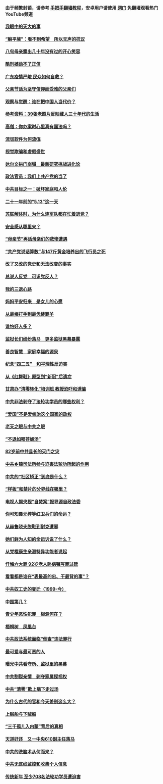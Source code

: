 #### 由于频繁封锁，请参考 [手把手翻墙教程](https://github.com/gfw-breaker/guides/wiki/)，安卓用户请使用 [网门](https://github.com/gfw-breaker/nogfw/blob/master/dl.md?t=07030601) 免翻墙观看热门YouTube频道 

#### [我眼中的天大的事](../pages/19/427619.md?t=07030601) 

#### [“躺平族”：看不到希望　所以无声的抗议](../pages/19/427464.md?t=07030601) 

#### [八旬母亲露出几十年没有过的开心笑容](../pages/19/427429.md?t=07030601) 

#### [酷刑撼动不了正信](../pages/19/427414.md?t=07030601) 

#### [广东疫情严峻 民众如何自救？](../pages/19/427311.md?t=07030601) 

#### [父亲节话为坚守信仰而受难的父亲们](../pages/19/427033.md?t=07030601) 

#### [观察与觉醒：谁在把中国人当代价？](../pages/19/426987.md?t=07030601) 

#### [参考资料：39张老照片反映藏人三十年代的生活](../pages/19/426471.md?t=07030601) 

#### [高僧：你办案时心里真有国法吗？](../pages/19/426530.md?t=07030601) 

#### [流氓软件为何流氓](../pages/19/426531.md?t=07030601) 

#### [视觉欺骗和虚假盛世](../pages/19/426443.md?t=07030601) 

#### [达尔文拱门崩塌　最新研究挑战进化论](../pages/19/426009.md?t=07030601) 

#### [政法官员：我们上共产党的当了](../pages/19/425351.md?t=07030601) 

#### [中共目标之一：破坏家庭和人伦](../pages/19/424454.md?t=07030601) 

#### [二十一年前的“5.13”这一天](../pages/19/424814.md?t=07030601) 

#### [苏联解体时，为什么连军队都在忙着退党？](../pages/19/424335.md?t=07030601) 

#### [安全感从哪里来？](../pages/19/424336.md?t=07030601) 

#### [“母亲节”再话母亲们的悲惨遭遇](../pages/19/424234.md?t=07030601) 

#### [“共产党说话算数”与147斤黄金培养出的飞行员之死](../pages/19/424115.md?t=07030601) 

#### [改了又改的党史和无法改变的事实](../pages/19/424037.md?t=07030601) 

#### [总说人反党　可识党反人？](../pages/19/423820.md?t=07030601) 

#### [我的三退心路](../pages/19/423876.md?t=07030601) 

#### [妈妈平安归来　是女儿的心愿](../pages/19/423947.md?t=07030601) 

#### [从最棒打手到最优替罪羊](../pages/19/423819.md?t=07030601) 

#### [谁怕好人多？](../pages/19/423774.md?t=07030601) 

#### [监狱长们纷纷落马　更多监狱黑幕暴露](../pages/19/423787.md?t=07030601) 

#### [善良智慧　家庭幸福的源泉](../pages/19/423632.md?t=07030601) 

#### [纪念“四二五”　和平理性反迫害](../pages/19/423660.md?t=07030601) 

#### [从《红舞鞋》原型到“新冠”后遗症](../pages/19/423509.md?t=07030601) 

#### [甘肃办“清零转化”培训班 教授恐吓和诱骗](../pages/19/423498.md?t=07030601) 

#### [中共非法剥夺了法轮功学员的哪些权利？](../pages/19/423392.md?t=07030601) 

#### [“爱国”不是爱统治这个国家的政权](../pages/19/423029.md?t=07030601) 

#### [老天之眼与中共之眼](../pages/19/423378.md?t=07030601) 

#### [“不退如喝苍蝇汤”](../pages/19/423287.md?t=07030601) 

#### [82岁前中共县长的灭门之灾](../pages/19/423055.md?t=07030601) 

#### [中共乡镇司法所参与迫害法轮功所起的作用](../pages/19/423064.md?t=07030601) 

#### [中共的“社区矫正”到底是什么？](../pages/19/422870.md?t=07030601) 

#### [“样板”和禁片的分界线在哪里？](../pages/19/422704.md?t=07030601) 

#### [电视人揭央视“自焚案”报导源自政法委](../pages/19/422770.md?t=07030601) 

#### [你可知聂元梓等红卫兵们的命运？](../pages/19/422848.md?t=07030601) 

#### [从赫鲁晓夫脱鞋到耐克遭邪](../pages/19/422826.md?t=07030601) 

#### [她们鲜为人知的命运诉说了什么？](../pages/19/422754.md?t=07030601) 

#### [从党棍康生亲测特异功能者说起](../pages/19/422657.md?t=07030601) 

#### [忏悔六大罪 92岁老人卧病嘱写罪过碑](../pages/19/422750.md?t=07030601) 

#### [看看都是谁在“表最高的忠、干最背的事”？](../pages/19/422703.md?t=07030601) 

#### [中共奴工史的变迁（1999-今）](../pages/19/422656.md?t=07030601) 

#### [中国第几？](../pages/19/422496.md?t=07030601) 

#### [青少年恶性犯罪　根源何在？](../pages/19/422449.md?t=07030601) 

#### [梧桐树　凤凰台](../pages/19/422442.md?t=07030601) 

#### [中共政法系统面临“倒查”违法罪行](../pages/19/422497.md?t=07030601) 

#### [最可爱与最可恶的人](../pages/19/422448.md?t=07030601) 

#### [曝光中共看守所、监狱里的黑幕](../pages/19/422390.md?t=07030601) 

#### [中共割裂亲情　剥夺家属探视权](../pages/19/422364.md?t=07030601) 

#### [中共“清零”欺上瞒下走过场](../pages/19/422306.md?t=07030601) 

#### [为什么古代的官和今天差别这么大？](../pages/19/422228.md?t=07030601) 

#### [上贼船与下贼船](../pages/19/422276.md?t=07030601) 

#### [“三千孤儿入内蒙”背后的真相](../pages/19/422229.md?t=07030601) 

#### [天道好还　又一中央610副主任落马](../pages/19/422155.md?t=07030601) 

#### [中共的洗脑术从何而来？](../pages/19/422154.md?t=07030601) 

#### [中共无底线监控和收集个人信息](../pages/19/422039.md?t=07030601) 

#### [传统新年 至少708名法轮功学员遭迫害](../pages/19/421946.md?t=07030601) 

